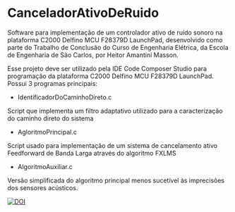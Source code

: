 # CanceladorAtivoDeRuido
 Software para implementação de um controlador ativo de ruído sonoro na plataforma C2000 Delfino MCU F28379D LaunchPad, desenvolvido como parte do Trabalho de Conclusão do Curso de Engenharia Elétrica, da Escola de Engenharia de São Carlos, por Heitor Amantini Masson.

 
 Esse projeto deve ser utilizado pela IDE Code Composer Studio para programação da plataforma C2000 Delfino MCU F28379D LaunchPad. Possui 3 programas principais:
 
 * IdentificadorDoCaminhoDireto.c
  
  Script que implementa um filtro adaptativo utilizado para a caracterização do caminho direto do sistema
  
 * AgloritmoPrincipal.c
  
  Script usado para implementação de um sistema de cancelamento ativo Feedforward de Banda Larga através do algoritmo FXLMS

 * AlgoritmoAuxiliar.c
  
  Versão simplificada do algoritmo principal menos sucetível às imprecisões dos sensores acústicos.
  
[![DOI](https://zenodo.org/badge/454974670.svg)](https://zenodo.org/badge/latestdoi/454974670)
